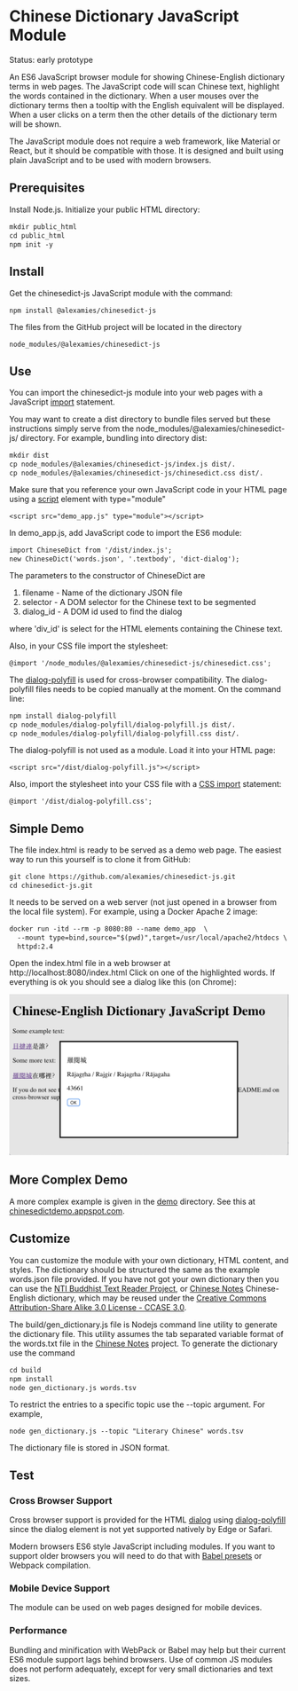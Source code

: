 # Chinese Dictionary JavaScript Module
Status: early prototype

An ES6 JavaScript browser module for showing Chinese-English dictionary terms
in web pages. The JavaScript code will scan Chinese text, highlight the words
contained in the dictionary. When a user mouses over the dictionary terms then a
tooltip with the English equivalent will be displayed. When a user clicks on a
term then the other details of the dictionary term will be shown.

The JavaScript module does not require a web framework, like Material or React,
but it should be compatible with those. It is designed and built using plain
JavaScript and to be used with modern browsers.

## Prerequisites
Install Node.js. Initialize your public HTML directory:
```
mkdir public_html
cd public_html
npm init -y
```

## Install
Get the chinesedict-js JavaScript module with the command:
```
npm install @alexamies/chinesedict-js
```

The files from the GitHub project will be located in the directory
```
node_modules/@alexamies/chinesedict-js
```

## Use
You can import the chinesedict-js module into your web pages with a JavaScript
[import](https://developer.mozilla.org/en-US/docs/Web/JavaScript/Reference/Statements/import)
statement.

You may want to create a dist directory to bundle files served but these
instructions simply serve from the node_modules/@alexamies/chinesedict-js/
directory. For example, bundling into directory dist:
```
mkdir dist
cp node_modules/@alexamies/chinesedict-js/index.js dist/.
cp node_modules/@alexamies/chinesedict-js/chinesedict.css dist/.
```

Make sure that you reference your own JavaScript code in your HTML page using a
[script](https://developer.mozilla.org/en-US/docs/Web/HTML/Element/script)
element with type="module"
```
<script src="demo_app.js" type="module"></script>
```

In demo_app.js, add JavaScript code to import the ES6 module:
```
import ChineseDict from '/dist/index.js';
new ChineseDict('words.json', '.textbody', 'dict-dialog');
```

The parameters to the constructor of ChineseDict are

1. filename - Name of the dictionary JSON file
2. selector - A DOM selector for the Chinese text to be segmented
3. dialog_id - A DOM id used to find the dialog

where 'div_id' is select for the HTML elements containing the Chinese text.

Also, in your CSS file import the stylesheet:
```
@import '/node_modules/@alexamies/chinesedict-js/chinesedict.css';
```

The [dialog-polyfill](https://github.com/GoogleChrome/dialog-polyfill) is used
for cross-browser compatibility. The dialog-polyfill files needs to be copied
manually at the moment. On the command line:
```
npm install dialog-polyfill
cp node_modules/dialog-polyfill/dialog-polyfill.js dist/.
cp node_modules/dialog-polyfill/dialog-polyfill.css dist/.
```

The dialog-polyfill is not used as a module. Load it into your HTML page:
```
<script src="/dist/dialog-polyfill.js"></script>
```

Also, import the stylesheet into your CSS file with a
[CSS import](https://developer.mozilla.org/en-US/docs/Web/CSS/@import)
statement:
```
@import '/dist/dialog-polyfill.css';
```

## Simple Demo
The file index.html is ready to be served as a demo web page. The easiest way to
run this yourself is to clone it from GitHub:
```
git clone https://github.com/alexamies/chinesedict-js.git
cd chinesedict-js.git
```

It needs to be served on a web server (not just opened in a browser from the
local file system). For example, using a Docker Apache 2 image:
```
docker run -itd --rm -p 8080:80 --name demo_app  \
  --mount type=bind,source="$(pwd)",target=/usr/local/apache2/htdocs \
  httpd:2.4
```

Open the index.html file in a web browser at http://localhost:8080/index.html
Click on one of the highlighted words. If everything is ok you should see a
dialog like this (on Chrome):

<img
src='https://github.com/alexamies/chinesedict-js/blob/master/screenshot.png?raw=true'/>

## More Complex Demo
A more complex example is given in the [demo](demo/) directory. See this at
[chinesedictdemo.appspot.com](https://chinesedictdemo.appspot.com).

## Customize
You can customize the module with your own dictionary, HTML content, and styles.
The dictionary should be structured the same as the example words.json file
provided. If you have not got your own dictionary then you can use the [NTI
Buddhist Text Reader Project](https://github.com/alexamies/buddhist-dictionary),
or [Chinese Notes](https://github.com/alexamies/chinesenotes.com)
Chinese-English dictionary, which may be reused under the [Creative Commons
Attribution-Share Alike 3.0 License -
CCASE 3.0](https://creativecommons.org/licenses/by-sa/3.0/).

The build/gen_dictionary.js file is Nodejs command line utility to generate
the dictionary file. This utility assumes the tab separated variable format of
the words.txt file in the [Chinese
Notes](https://github.com/alexamies/chinesenotes.com) project. To generate the
dictionary use the command

```
cd build
npm install
node gen_dictionary.js words.tsv
```

To restrict the entries to a specific topic use the --topic argument. For
example,
```
node gen_dictionary.js --topic "Literary Chinese" words.tsv
```

The dictionary file is stored in JSON format.


## Test
### Cross Browser Support
Cross browser support is provided for the HTML
[dialog](https://developer.mozilla.org/en-US/docs/Web/HTML/Element/dialog)
using [dialog-polyfill](https://github.com/GoogleChrome/dialog-polyfill) since
the dialog element is not yet supported natively by Edge or Safari.

Modern browsers ES6 style JavaScript including modules. If you want to support
older browsers you will need to do that with
[Babel presets](https://babeljs.io/docs/en/presets) or Webpack compilation.

### Mobile Device Support
The module can be used on web pages designed for mobile devices. 

### Performance
Bundling and minification with WebPack or Babel may help but their current ES6
module support lags behind browsers. Use of common JS modules does not perform
adequately, except for very small dictionaries and text sizes.

